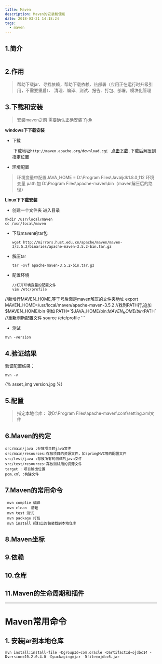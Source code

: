 ```yaml
---
title: Maven
description: Maven的安装和使用
date: 2018-03-21 14:18:24
tags:
  - maven
---
```


## 1.简介

```

```

## 2.作用


> 帮助下载jar、寻找依赖，帮助下载依赖、热部署（应用正在运行时升级引用，不需要重启）、
清理、编译、测试、报告、打包、部署，模块化管理


## 3.下载和安装

> 安装maven之前 需要确认正确安装了jdk

**windows下下载安装**

* 下载

  ​     下载地址`http://maven.apache.org/download.cgi `  [ 点击下载](http://maven.apache.org/download.cgi )  ,下载后解压到指定位置

* 环境配置

> 环境变量中配置JAVA_HOME = D:\Program Files\Java\jdk1.8.0_112
> 环境变量 path 加  D:\Program Files\apache-maven\bin（maven解压后的路径）

**Linux下下载安装**

* 创建一个文件夹  进入目录  

``` 
mkdir /usr/local/maven
cd /usr/local/maven
```

* 下载maven的tar包

  ````
  wget http://mirrors.hust.edu.cn/apache/maven/maven-3/3.5.2/binaries/apache-maven-3.5.2-bin.tar.gz
  ````

* 解压tar

  ```
  tar -xvf apache-maven-3.5.2-bin.tar.gz 
  ```

* 配置环境

     ```
     //打开环境变量的配置文件
     vim /etc/profile
     ```

//新增行MAVEN_HOME,等于号后面是maven解压的文件夹地址
export MAVEN_HOME=/usr/local/maven/apache-maven-3.5.2
//找到PATH行,追加$MAVEN_HOME/bin
例如
PATH=`$JAVA_HOME/bin:$MAVEN_HOME/bin:$PATH`
//重新刷新配置文件
source /etc/profile
     ```

* 测试

```
mvn -version
```






## 4.验证结果

验证配置结果：
```
mvn -v
```

{% asset_img version.jpg %}



## 5.配置


> 指定本地仓库：
 改D:\Program Files\apache-maven\conf\setting.xml文件


## 6.Maven的约定

```
src/main/java :存放项目的java文件
src/main/resources:存放项目的资源文件，如springMVC等的配置文件
src/test/java :存放所有的测试的java文件
src/test/resources:存放测试用的资源文件
target ：项目输出位置
pom.xml :构建文件

```

## 7.Maven的常用命令

```
 mvn complie 编译
 mvn clean  清理
 mvn test 测试
 mvn package 打包
 mvn install 把打出的包装载到本地仓库
```

## 8.Maven坐标

## 9.依赖

## 10.仓库

## 11.Maven的生命周期和插件

------

# Maven常用命令

## 1. 安装jar到本地仓库

```
mvn install:install-file -DgroupId=com.oracle -DartifactId=ojdbc14 -Dversion=10.2.0.4.0 -Dpackaging=jar -Dfile=ojdbc6.jar
```